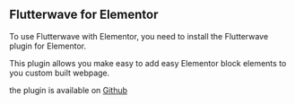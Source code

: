 ## Flutterwave for Elementor

To use Flutterwave with Elementor, you need to install the Flutterwave plugin for Elementor.

This plugin allows you make easy to add easy Elementor block elements to you custom built webpage.

the plugin is available on [Github](https://github.com/bajoski34/flutterwave-elementor)
